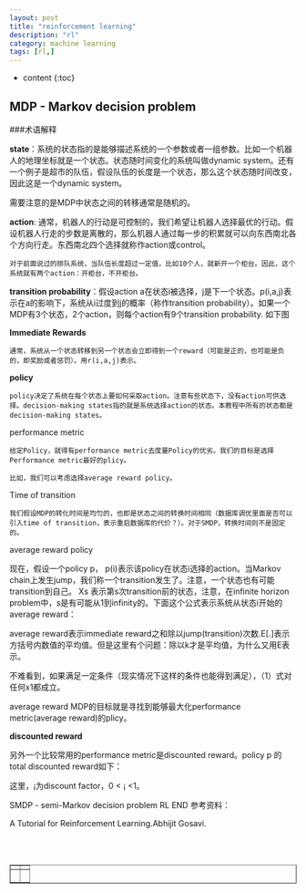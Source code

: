 ```yaml
---
layout: post
title: "reinforcement learning"
description: "rl"
category: machine learning
tags: [rl,]
---
```

* content
{:toc}



## MDP - Markov decision problem
###术语解释
	
**state**：系统的状态指的是能够描述系统的一个参数或者一组参数。比如一个机器人的地理坐标就是一个状态。状态随时间变化的系统叫做dynamic system。还有一个例子是超市的队伍，假设队伍的长度是一个状态，那么这个状态随时间改变，因此这是一个dynamic system。

需要注意的是MDP中状态之间的转移通常是随机的。

**action**: 通常，机器人的行动是可控制的，我们希望让机器人选择最优的行动。假设机器人行走的步数是离散的，那么机器人通过每一步的积累就可以向东西南北各个方向行走。东西南北四个选择就称作action或control。

	对于前面说过的排队系统，当队伍长度超过一定值，比如10个人，就新开一个柜台。因此，这个系统就有两个action：开柜台，不开柜台。

**transition probability**：假设action a在状态i被选择，j是下一个状态。p(i,a,j)表示在a的影响下，系统从i过度到j的概率（称作transition probability）。如果一个MDP有3个状态，2个action，则每个action有9个transition probability. 如下图
	 
**Immediate Rewards**

	通常，系统从一个状态转移到另一个状态会立即得到一个reward（可能是正的，也可能是负的，即奖励或者惩罚）。用r(i,a,j)表示。

**policy**

	policy决定了系统在每个状态上要如何采取action。注意有些状态下，没有action可供选择。decision-making states指的就是系统选择action的状态。本教程中所有的状态都是decision-making states。

performance metric

	给定Policy，就得有performance metric去度量Policy的优劣。我们的目标是选择Performance metric最好的plicy。

	比如，我们可以考虑选择average reward policy。

Time of transition

	我们假设MDP的转化时间是均匀的，也即是状态之间的转换时间相同（数据库调优里面是否可以引入time of transition，表示重启数据库的代价？）。对于SMDP，转换时间则不是固定的。

average reward policy

现在，假设一个policy p， p(i)表示该policy在状态i选择的action。当Markov chain上发生jump，我们称一个transition发生了。注意，一个状态也有可能transition到自己。
Xs 表示第s次transition前的状态，注意，在infinite horizon problem中，s是有可能从1到infinity的。下面这个公式表示系统从状态i开始的average reward：

average reward表示immediate reward之和除以jump(transition)次数.E[.]表示方括号内数值的平均值。但是这里有个问题：除以k才是平均值，为什么又用E表示。

不难看到，如果满足一定条件（现实情况下这样的条件也能得到满足），（1）式对任何x1都成立。

average reward MDP的目标就是寻找到能够最大化performance metric(average reward)的plicy。

**discounted reward**

另外一个比较常用的performance metric是discounted reward。policy p 的 total discounted reward如下：

这里，¡为discount factor，0 < ¡ <1。

SMDP - semi-Markov decision problem
RL
END
参考资料：

A Tutorial for Reinforcement Learning.Abhijit Gosavi.



<div align="center"><table style="text-align: center; width: 100%;" border="1" cellpadding="1" cellspacing="1">

<tr>
<td><img src=""></td>
<td><img src=""></td>
</tr>

<tr>
<td><p><small><b> </b></small></p></td>
<td><p><small><b> </b></small></p></td>
</tr>

<br><br></table></div>